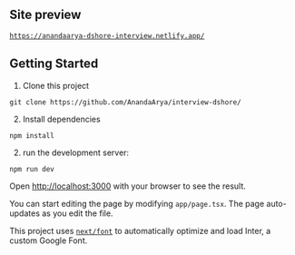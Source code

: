 
## Site preview
[`https://anandaarya-dshore-interview.netlify.app/`](https://anandaarya-dshore-interview.netlify.app/)

## Getting Started

1. Clone this project
```
git clone https://github.com/AnandaArya/interview-dshore/
```
2. Install dependencies
```
npm install
```
2. run the development server:

```
npm run dev
```

Open [http://localhost:3000](http://localhost:3000) with your browser to see the result.

You can start editing the page by modifying `app/page.tsx`. The page auto-updates as you edit the file.

This project uses [`next/font`](https://nextjs.org/docs/basic-features/font-optimization) to automatically optimize and load Inter, a custom Google Font.


